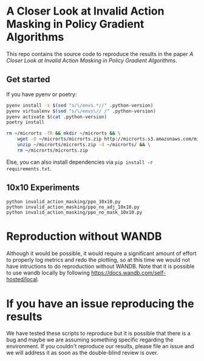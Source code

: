 # A Closer Look at Invalid Action Masking in Policy Gradient Algorithms

This repo contains the source code to reproduce the results in the paper *A Closer Look at Invalid Action Masking in Policy Gradient Algorithms*. 

## Get started

If you have pyenv or poetry:
```bash
pyenv install -s $(sed "s/\/envs.*//" .python-version)
pyenv virtualenv $(sed "s/\/envs\// /" .python-version)
pyenv activate $(cat .python-version)
poetry install

rm ~/microrts -fR && mkdir ~/microrts && \
    wget -O ~/microrts/microrts.zip http://microrts.s3.amazonaws.com/microrts/artifacts/202004222224.microrts.zip && \
    unzip ~/microrts/microrts.zip -d ~/microrts/ && \
    rm ~/microrts/microrts.zip
```

Else, you can also install dependencies via `pip install -r requirements.txt`.

## 10x10 Experiments
```
python invalid_action_masking/ppo_10x10.py
python invalid_action_masking/ppo_no_adj_10x10.py
python invalid_action_masking/ppo_no_mask_10x10.py
```


# Reproduction without WANDB

Although it would be possible, it would require a significant amount of effort to properly log 
metrics and redo the plotting, so at this time we would not have intructions to do reproduction
without WANDB. Note that it is possible to use wandb locally by following https://docs.wandb.com/self-hosted/local.

# If you have an issue reproducing the results

We have tested these scripts to reproduce but it is possible that there is a bug and maybe
we are assuming something specific regarding the environment. If you couldn't reproduce our results,
please file an issue and we will address it as soon as the double-blind review is over.

